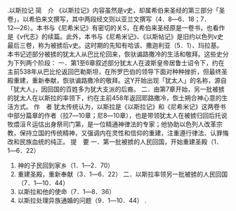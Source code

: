 .以斯拉记 
简　介 
《以斯拉记》内容虽然是v史，却属希伯来圣经的第三部分「圣卷」，以希伯来文撰写，其中两段经文则以亚兰文撰写（4．8―6．18；7．12―26）。本书与《尼希米记》有密切的关S，在希伯来圣经原是一卷书，也看作是《v代志》的续篇。此外，本书与《尼希米记》、《以斯帖记》是旧约以色列v史最后三卷，称为被掳后v史。这时期的先知有哈该、撒迦利亚（5．1）、玛拉基。 
本书记述部分被掳的犹太人从巴比伦回来，恢驮谝路撒冷的生活和敬拜。这些史分为下列两个阶段： 
一．第1至6章叙述部分犹太人在波斯皇帝居鲁士诏令下，约在主前538年从巴比伦返回巴勒斯坦，在所罗巴伯的领导下面对种种挫折，但最终圣殿重建，重新奉献，恢驮谝路撒冷的敬拜。这Y开始出现「犹太人」的名称，源自「犹大人」，因回国的百姓多为犹大支派的后裔。 
二．由第7章开始，另一批被掳的犹太人在以斯拉的率领下，约在主前458年返回耶路撒冷，恢土朔合神心意的生活方式。 
作　者 
犹太传统认为，以斯拉是《以斯拉记》和《尼希米记》这两卷书中部分篇章的作者（拉7―10章；尼8―10章），也是带领犹太人在被掳归回后托说牧煨洹Ｒ运估出身祭司门第，是一位精通神律法的专家；他协助以色列人改革宗教，保持立国的传统精神，又强调内在灵性和信仰的重建，注重遵行律法、认罪悔改和民族血统的纯正。 
提　要 
一．第一批被掳的人民回国，开始重建圣殿（1．1―6．22） 
 1. 神的子民回到家乡（1．1―2．70） 
 2. 重建圣殿，重新奉献（3．1―6．22） 
二．以斯拉率领另一批被掳的人民回国（7．1―10．44） 
 1. 以斯拉和他的使命（7．1―8．36） 
 2. 以斯拉处理异族通婚的问题（9．1―10．44） 
 .
